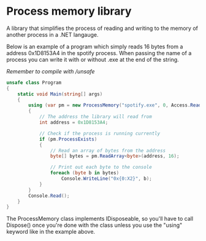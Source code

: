 Process memory library
==============

A library that simplifies the process of reading and writing to
the memory of another process in a .NET langauge.

Below is an example of a program which simply reads 16 bytes from
a address 0x1D8153A4 in the spotify process.
When passing the name of a process you can write it with or
without .exe at the end of the string.

_Remember to compile with /unsafe_
```C#
unsafe class Program
{
	static void Main(string[] args)
	{
		using (var pm = new ProcessMemory("spotify.exe", 0, Access.Read))
		{
			// The address the library will read from
			int address = 0x1D8153A4;

			// Check if the process is running currently
			if (pm.ProcessExists)
			{
				// Read an array of bytes from the address
				byte[] bytes = pm.ReadArray<byte>(address, 16);

				// Print out each byte to the console
				foreach (byte b in bytes)
					Console.WriteLine("0x{0:X2}", b);
			}
		}
		Console.Read();
	}
}
```

The ProcessMemory class implements IDisposeable, so you'll have to
call Dispose() once you're done with the class unless you use the
"using" keyword like in the example above.